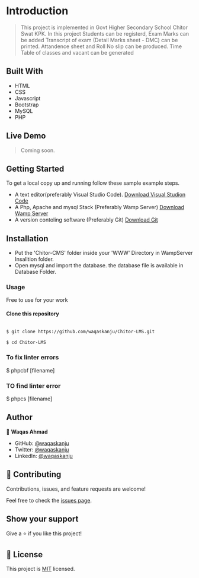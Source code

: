 
# Introduction

> This project is implemented in Govt Higher Secondary School Chitor Swat KPK. In this project Students can be registerd,
> Exam Marks can be added
> Transcript of exam (Detail Marks sheet - DMC) can be printed.
>  Attandence sheet and Roll No slip can be produced.
> Time Table of classes and vacant can be generated


## Built With

- HTML
- CSS
- Javascript
- Bootstrap
- MySQL
- PHP


## Live Demo

> Coming soon.

## Getting Started

To get a local copy up and running follow these sample example steps.

- A text editor(preferably Visual Studio Code). [Download Visual Studion Code](https://code.visualstudio.com/)
- A Php, Apache and mysql Stack (Preferably Wamp Server)    [Download Wamp Server](https://www.wampserver.com/en/#download-wrapper)
- A version contoling software (Preferably Git)  [Download Git](https://git-scm.com/downloads)

## Installation
- Put the 'Chitor-CMS' folder inside your 'WWW' Directory in WampServer Insalltion folder.
- Open mysql and import the database. the database file is available in Database Folder.


### Usage
Free to use for your work

#### Clone this repository

```bash

$ git clone https://github.com/waqaskanju/Chitor-LMS.git

$ cd Chitor-LMS

```

### To fix linter errors

$ phpcbf [filename]

### TO find linter error

$ phpcs [filename]

## Author



👤 **Waqas Ahmad**

- GitHub: [@waqaskanju](https://github.com/waqaskanju)
- Twitter: [@waqaskanju](https://twitter.com/waqaskanju)
- LinkedIn: [@waqaskanju](https://www.linkedin.com/in/waqaskanju)


## 🤝 Contributing

Contributions, issues, and feature requests are welcome!

Feel free to check the [issues page](../../issues/).

## Show your support

Give a ⭐️ if you like this project!



## 📝 License

This project is [MIT](./MIT.md) licensed.
